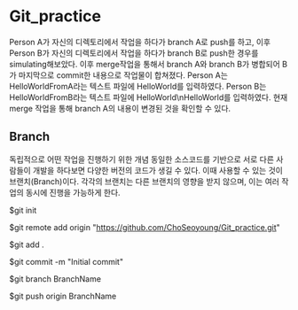 # Git_practice
Person A가 자신의 디렉토리에서 작업을 하다가 branch A로 push를 하고, 이후 Person B가 자신의 디렉토리에서 작업을 하다가 branch B로 push한 경우를 simulating해보았다. 이후 merge작업을 통해서 branch A와 branch B가 병합되어 B가 마지막으로 commit한 내용으로 작업물이 합쳐졌다.
Person A는
HelloWorldFromA라는 텍스트 파일에 HelloWorld를 입력하였다.
Person B는
HelloWorldFromB라는 텍스트 파일에 HelloWorld\nHelloWorld를 입력하였다.
현재 merge 작업을 통해 branch A의 내용이 변경된 것을 확인할 수 있다.

## Branch
독립적으로 어떤 작업을 진행하기 위한 개념
동일한 소스코드를 기반으로 서로 다른 사람들이 개발을 하다보면 다양한 버전의 코드가 생길 수 있다. 이때 사용할 수 있는 것이 브랜치(Branch)이다.
각각의 브랜치는 다른 브랜치의 영향을 받지 않으며, 이는 여러 작업의 동시에 진행을 가능하게 한다.

$git init

$git remote add origin "https://github.com/ChoSeoyoung/Git_practice.git"

$git add . 

$git commit -m "Initial commit"

$git branch BranchName
  
$git push origin BranchName
